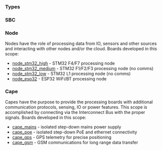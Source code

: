 ### Types

### SBC 

### Node
Nodes have the role of processing data from IO, sensors and other sources and interacting with other nodes and/or the cloud.
Boards developed in this scope:
  - [node_stm32_high]() - STM32 F4/F7 processing node
  - [node_stm32_medium](https://github.com/vd-rd/hw_node_stm32_medium) - STM32 F1/F2/F3 processing node (no comms)
  - [node_stm32_low]() - STM32 L1 processing node (no comms)
  - [node_esp32]() - ESP32 WiFi/BT processing node
### Cape
Capes have the purpose to provide the processing boards with additional communication protocols, sensing, IO or power features. This scope is accomplished by connecting via the Interconnect Bus with the proper signals. 
Boards developed in this scope:
  - [cape_mains](https://github.com/vd-rd/hw_cape_mains) - isolated step-down mains power supply 
  - [cape_poe](https://github.com/vd-rd/hw_cape_poe) - isolated step-down PoE and ethernet connectivity 
  - [cape_gps](https://github.com/vd-rd/hw_cape_gps) - GPS telemetry for precise positioning
  - [cape_gsm](https://github.com/vd-rd/hw_cape_gsm) - GSM communications for long range data transfer
  
